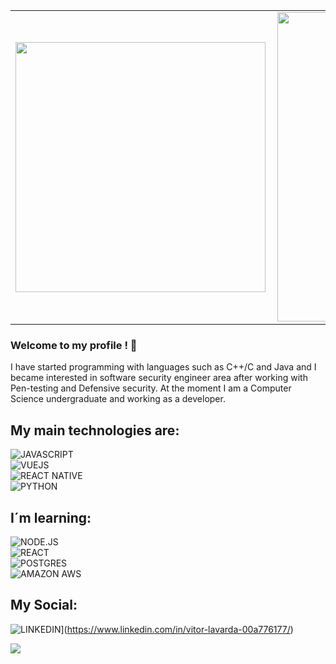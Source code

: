 <center>
<table>
    <tr>
        <td><img width="400px" align="left" src="https://github-readme-stats.vercel.app/api/top-langs/?username=Lavarda&hide=html&layout=compact&theme=buefy&count_private=true" /></td>
        <td><img width="495px" align="left" src="https://github-readme-stats.vercel.app/api?username=Lavarda&theme=buefy&count_private=true"/></td>
    </tr>   
</table>
</center> 

### Welcome to my profile ! 👋

I have started programming with languages such as C++/C and Java and I became interested in software security engineer area after working with Pen-testing and Defensive security. At the moment I am a Computer Science undergraduate and working as a developer. 
<br>

## My main technologies are:
![JAVASCRIPT](https://img.shields.io/badge/javascript%20-%23323330.svg?&style=for-the-badge&logo=javascript&logoColor=%23F7DF1E)<br>
![VUEJS](https://img.shields.io/badge/vuejs%20-%2335495e.svg?&style=for-the-badge&logo=vue.js&logoColor=%234FC08D)<br>
![REACT NATIVE](https://img.shields.io/badge/react_native%20-%2320232a.svg?&style=for-the-badge&logo=react&logoColor=%2361DAFB)<br>
![PYTHON](https://img.shields.io/badge/python%20-%2314354C.svg?&style=for-the-badge&logo=python&logoColor=white)<br>

## I´m learning:

![NODE.JS](https://img.shields.io/badge/node.js%20-%2343853D.svg?&style=for-the-badge&logo=node.js&logoColor=white)<br>
![REACT](https://img.shields.io/badge/react%20-%2320232a.svg?&style=for-the-badge&logo=react&logoColor=%2361DAFB)<br>
![POSTGRES](https://img.shields.io/badge/postgres-%23316192.svg?&style=for-the-badge&logo=postgresql&logoColor=white)<br>
![AMAZON AWS](https://img.shields.io/badge/Amazon%20AWS-%23232F3E?logo=amazon-aws&logoColor=white&style=for-the-badge)<br>

## My Social:

![LINKEDIN](https://img.shields.io/badge/-Linkedin-blue?style=flat-square&logo=Linkedin&logoColor=white&link=https://www.linkedin.com/in/vitor-lavarda-00a776177/)](https://www.linkedin.com/in/vitor-lavarda-00a776177/)<br>


![](https://komarev.com/ghpvc/?username=Lavarda&color=blue&style=flat)


